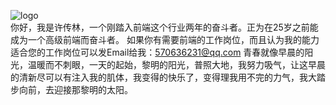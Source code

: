 ![logo](http://a1.qpic.cn/psb?/V101RJY63u25og/Dt5NtCgQOuv*AK0ncm*YTHWk3BpmYPmMPUpcSLnIuWE!/b/dF8wi0e5GQAA&bo=AAOAAgAAAAABAKY!&rf=viewer_4)
</br>
你好，我是许传林，一个刚踏入前端这个行业两年的奋斗者。正为在25岁之前能成为一个高级前端而奋斗者。
如果你有需要前端的工作岗位，而且认为我的能力适合您的工作岗位可以发Email给我：570636231@qq.com
青春就像早晨的阳光，温暖而不刺眼，一天的起始，黎明的阳光，普照大地，我努力吸气，让这早晨的清新尽可以有注入我的肌体，我变得的快乐了，变得理我用不完的力气，我大踏步向前，去迎接那黎明的太阳。
